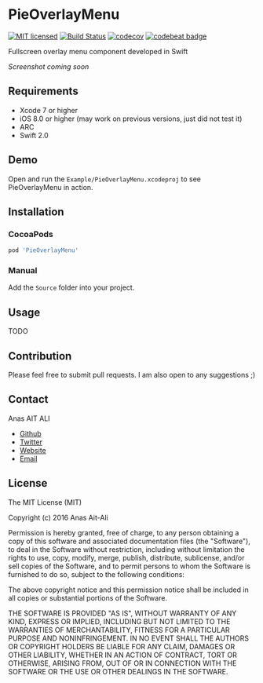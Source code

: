 # PieOverlayMenu 
[![MIT licensed](https://img.shields.io/badge/license-MIT-blue.svg)](https://github.com/piemapping/pie-overlay-menu-ios/blob/master/LICENSE)
[![Build Status](https://travis-ci.org/piemapping/pie-overlay-menu-ios.svg?branch=master)](https://travis-ci.org/piemapping/pie-overlay-menu-ios)
[![codecov](https://codecov.io/gh/piemapping/pie-overlay-menu-ios/branch/master/graph/badge.svg)](https://codecov.io/gh/piemapping/pie-overlay-menu-ios)
[![codebeat badge](https://codebeat.co/badges/152f11a3-7639-4977-832d-6ee34cf1c911)](https://codebeat.co/projects/github-com-piemapping-pie-overlay-menu-ios)

Fullscreen overlay menu component developed in Swift

*Screenshot coming soon*

## Requirements
* Xcode 7 or higher
* iOS 8.0 or higher (may work on previous versions, just did not test it)
* ARC
* Swift 2.0

## Demo

Open and run the `Example/PieOverlayMenu.xcodeproj` to see PieOverlayMenu in action.

## Installation

### CocoaPods

``` ruby
pod 'PieOverlayMenu'
```

### Manual

Add the `Source` folder into your project.

## Usage

TODO

## Contribution

Please feel free to submit pull requests. I am also open to any suggestions ;)

## Contact

Anas AIT ALI

- [Github](https://github.com/anas10)
- [Twitter](https://twitter.com/anasaitali)
- [Website](http://aitali.co/)
- [Email](contact@aitali.co)

## License

The MIT License (MIT)

Copyright (c) 2016 Anas Ait-Ali

Permission is hereby granted, free of charge, to any person obtaining a copy
of this software and associated documentation files (the "Software"), to deal
in the Software without restriction, including without limitation the rights
to use, copy, modify, merge, publish, distribute, sublicense, and/or sell
copies of the Software, and to permit persons to whom the Software is
furnished to do so, subject to the following conditions:

The above copyright notice and this permission notice shall be included in all
copies or substantial portions of the Software.

THE SOFTWARE IS PROVIDED "AS IS", WITHOUT WARRANTY OF ANY KIND, EXPRESS OR
IMPLIED, INCLUDING BUT NOT LIMITED TO THE WARRANTIES OF MERCHANTABILITY,
FITNESS FOR A PARTICULAR PURPOSE AND NONINFRINGEMENT. IN NO EVENT SHALL THE
AUTHORS OR COPYRIGHT HOLDERS BE LIABLE FOR ANY CLAIM, DAMAGES OR OTHER
LIABILITY, WHETHER IN AN ACTION OF CONTRACT, TORT OR OTHERWISE, ARISING FROM,
OUT OF OR IN CONNECTION WITH THE SOFTWARE OR THE USE OR OTHER DEALINGS IN THE
SOFTWARE.